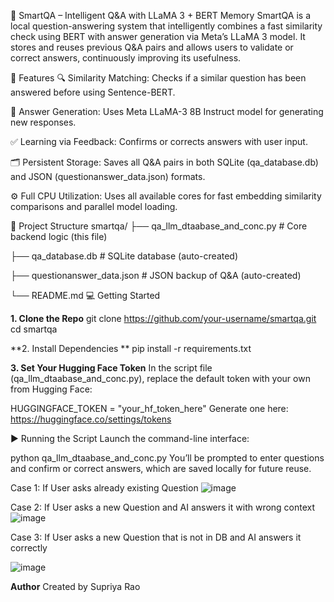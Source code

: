 🧠 SmartQA – Intelligent Q&A with LLaMA 3 + BERT Memory
SmartQA is a local question-answering system that intelligently combines a fast similarity check using BERT with answer generation via Meta’s LLaMA 3 model. It stores and reuses previous Q&A pairs and allows users to validate or correct answers, continuously improving its usefulness.

🚀 Features
🔍 Similarity Matching: Checks if a similar question has been answered before using Sentence-BERT.

🧠 Answer Generation: Uses Meta LLaMA-3 8B Instruct model for generating new responses.

✅ Learning via Feedback: Confirms or corrects answers with user input.

🗂️ Persistent Storage: Saves all Q&A pairs in both SQLite (qa_database.db) and JSON (questionanswer_data.json) formats.

⚙️ Full CPU Utilization: Uses all available cores for fast embedding similarity comparisons and parallel model loading.

📁 Project Structure
smartqa/
├── qa_llm_dtaabase_and_conc.py    # Core backend logic (this file)

├── qa_database.db                 # SQLite database (auto-created)

├── questionanswer_data.json       # JSON backup of Q&A (auto-created)

└── README.md
💻 Getting Started

**1. Clone the Repo**
git clone https://github.com/your-username/smartqa.git
cd smartqa

**2. Install Dependencies **
pip install -r requirements.txt

**3. Set Your Hugging Face Token**
In the script file (qa_llm_dtaabase_and_conc.py), replace the default token with your own from Hugging Face:

HUGGINGFACE_TOKEN = "your_hf_token_here"
Generate one here: https://huggingface.co/settings/tokens

▶️ Running the Script
Launch the command-line interface:

python qa_llm_dtaabase_and_conc.py
You’ll be prompted to enter questions and confirm or correct answers, which are saved locally for future reuse.

Case 1: If User asks already existing Question
![image](https://github.com/user-attachments/assets/95e2c325-91f7-47e7-87ea-a846b820b4af)

Case 2: If User asks a new Question and AI answers it with wrong context
![image](https://github.com/user-attachments/assets/235a899f-7a18-463c-845f-6159f380808c)

Case 3: If User asks a new Question that is not in DB and AI answers it correctly

![image](https://github.com/user-attachments/assets/26560d93-a085-45ca-b179-5c20442a949a)


**Author**
Created by Supriya Rao

